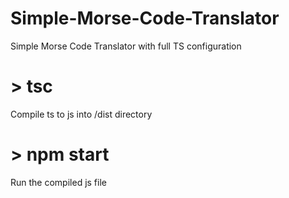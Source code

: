 # Simple-Morse-Code-Translator
Simple Morse Code Translator with full TS configuration

# > tsc 
Compile ts to js into /dist directory

# > npm start
Run the compiled js file
